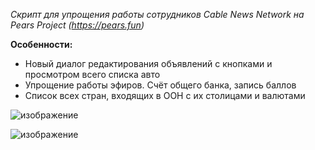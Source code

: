 _Скрипт для упрощения работы сотрудников Cable News Network на Pears Project (https://pears.fun)_

**Особенности:**
- Новый диалог редактирования объявлений с кнопками и просмотром всего списка авто 
- Упрощение работы эфиров. Счёт общего банка, запись баллов
- Список всех стран, входящих в ООН с их столицами и валютами

![изображение](https://github.com/user-attachments/assets/f7ab3655-8e89-42fd-af94-452470bdcfc5)

![изображение](https://github.com/user-attachments/assets/874648bf-8efa-44b7-802a-a11b9334893c)
